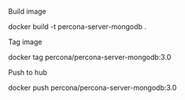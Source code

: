 Build image

  docker build -t percona-server-mongodb .

Tag image
  
  docker tag <NNNNN> percona/percona-server-mongodb:3.0

Push to hub

  docker push percona/percona-server-mongodb:3.0
